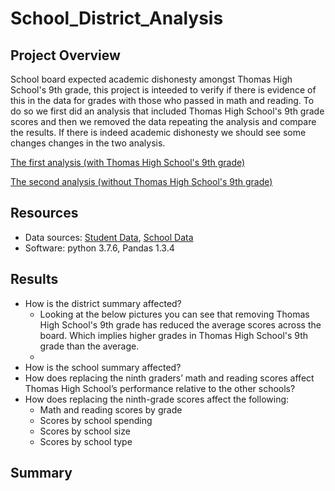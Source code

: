 # School_District_Analysis


## Project Overview
School board expected academic dishonesty amongst Thomas High School's 9th grade, this project is inteeded to verify if there is evidence of this in the data for grades with those who passed in math and reading. To do so we first did an analysis that included Thomas High School's 9th grade scores and then we removed the data repeating the analysis and compare the results. If there is indeed academic dishonesty we should see some changes changes in the two analysis.

[The first analysis (with Thomas High School's 9th grade)](PyCitySchools.ipynb)

[The second analysis (without Thomas High School's 9th grade)](PyCitySchools_Challenge.ipynb)

## Resources
- Data sources: [Student Data](Resources/students_complete.csv), [School Data](Resources/schools_complete.csv)
- Software: python 3.7.6, Pandas 1.3.4

## Results

- How is the district summary affected?
  - Looking at the below pictures you can see that removing Thomas High School's 9th grade has reduced the average scores across the board. Which implies higher grades in Thomas High School's 9th grade than the average.
  - 
- How is the school summary affected?
- How does replacing the ninth graders’ math and reading scores affect Thomas High School’s performance relative to the other schools?
- How does replacing the ninth-grade scores affect the following:
  - Math and reading scores by grade
  - Scores by school spending
  - Scores by school size
  - Scores by school type

## Summary

